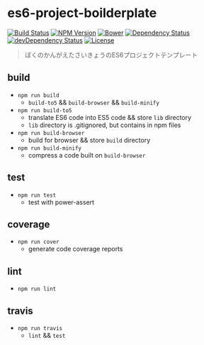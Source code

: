# es6-project-boilderplate
[![Build Status](http://img.shields.io/travis/mohayonao/es6-project-boilerplate.svg?style=flat-square)](https://travis-ci.org/mohayonao/es6-project-boilerplate)
[![NPM Version](http://img.shields.io/npm/v/es6-project-boilerplate.svg?style=flat-square)](https://www.npmjs.org/package/es6-project-boilerplate)
[![Bower](http://img.shields.io/bower/v/es6-project-boilerplate.svg?style=flat-square)](http://bower.io/search/?q=es6-project-boilerplate)
[![Dependency Status](http://img.shields.io/david/mohayonao/mml-emitter.svg?style=flat-square)](https://david-dm.org/mohayonao/es6-project-boilerplate)
[![devDependency Status](http://img.shields.io/david/dev/mohayonao/es6-project-boilerplate.svg?style=flat-square)](https://david-dm.org/mohayonao/es6-project-boilerplate#info=devDependencies)
[![License](http://img.shields.io/badge/license-MIT-brightgreen.svg?style=flat-square)](http://mohayonao.mit-license.org/)

> ぼくのかんがえたさいきょうのES6プロジェクトテンプレート

## build
- `npm run build`
  - `build-to5` && `build-browser` && `build-minify`
- `npm run build-to5`
  - translate ES6 code into ES5 code && store `lib` directory
  - `lib` directory is .gitignored, but contains in npm files
- `npm run build-browser`
  - build for browser && store `build` directory
- `npm run build-minify`
  - compress a code built on `build-browser`

## test
- `npm run test`
  - test with power-assert

## coverage
- `npm run cover`
  - generate code coverage reports

## lint
- `npm run lint`

## travis
- `npm run travis`
  - `lint` && `test`
